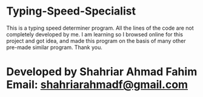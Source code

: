 # Typing-Speed-Specialist
This is a typing speed determiner program. All the lines of the code are not completely developed by me. I am learning so I browsed online for this project and got idea, and made this program on the basis of many other pre-made similar program. Thank you.

# Developed by Shahriar Ahmad Fahim Email: shahriarahmadf@gmail.com
